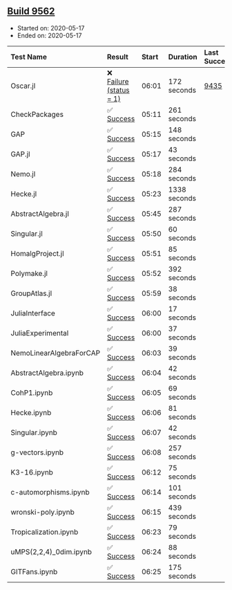## [Build 9562](https://oscarci.mathematik.uni-kl.de/job/oscar/9562/)

* Started on: 2020-05-17
* Ended on: 2020-05-17

| Test Name    | Result | Start | Duration | Last Success | First Failure |
|:-------------|:-------|:------|:---------|:-------------|:--------------|
| Oscar.jl | ❌ [Failure (status = 1)](https://oscarci.mathematik.uni-kl.de/job/oscar/9562/artifact/logs/build-9562/Oscar.jl.log) | 06:01 | 172 seconds | [9435](https://oscarci.mathematik.uni-kl.de/job/oscar/9435/) | [9436](https://oscarci.mathematik.uni-kl.de/job/oscar/9436/) |
| CheckPackages | ✅ [Success](https://oscarci.mathematik.uni-kl.de/job/oscar/9562/artifact/logs/build-9562/CheckPackages.log) | 05:11 | 261 seconds |  |  |
| GAP | ✅ [Success](https://oscarci.mathematik.uni-kl.de/job/oscar/9562/artifact/logs/build-9562/GAP.log) | 05:15 | 148 seconds |  |  |
| GAP.jl | ✅ [Success](https://oscarci.mathematik.uni-kl.de/job/oscar/9562/artifact/logs/build-9562/GAP.jl.log) | 05:17 | 43 seconds |  |  |
| Nemo.jl | ✅ [Success](https://oscarci.mathematik.uni-kl.de/job/oscar/9562/artifact/logs/build-9562/Nemo.jl.log) | 05:18 | 284 seconds |  |  |
| Hecke.jl | ✅ [Success](https://oscarci.mathematik.uni-kl.de/job/oscar/9562/artifact/logs/build-9562/Hecke.jl.log) | 05:23 | 1338 seconds |  |  |
| AbstractAlgebra.jl | ✅ [Success](https://oscarci.mathematik.uni-kl.de/job/oscar/9562/artifact/logs/build-9562/AbstractAlgebra.jl.log) | 05:45 | 287 seconds |  |  |
| Singular.jl | ✅ [Success](https://oscarci.mathematik.uni-kl.de/job/oscar/9562/artifact/logs/build-9562/Singular.jl.log) | 05:50 | 60 seconds |  |  |
| HomalgProject.jl | ✅ [Success](https://oscarci.mathematik.uni-kl.de/job/oscar/9562/artifact/logs/build-9562/HomalgProject.jl.log) | 05:51 | 85 seconds |  |  |
| Polymake.jl | ✅ [Success](https://oscarci.mathematik.uni-kl.de/job/oscar/9562/artifact/logs/build-9562/Polymake.jl.log) | 05:52 | 392 seconds |  |  |
| GroupAtlas.jl | ✅ [Success](https://oscarci.mathematik.uni-kl.de/job/oscar/9562/artifact/logs/build-9562/GroupAtlas.jl.log) | 05:59 | 38 seconds |  |  |
| JuliaInterface | ✅ [Success](https://oscarci.mathematik.uni-kl.de/job/oscar/9562/artifact/logs/build-9562/JuliaInterface.log) | 06:00 | 17 seconds |  |  |
| JuliaExperimental | ✅ [Success](https://oscarci.mathematik.uni-kl.de/job/oscar/9562/artifact/logs/build-9562/JuliaExperimental.log) | 06:00 | 37 seconds |  |  |
| NemoLinearAlgebraForCAP | ✅ [Success](https://oscarci.mathematik.uni-kl.de/job/oscar/9562/artifact/logs/build-9562/NemoLinearAlgebraForCAP.log) | 06:03 | 39 seconds |  |  |
| AbstractAlgebra.ipynb | ✅ [Success](https://oscarci.mathematik.uni-kl.de/job/oscar/9562/artifact/logs/build-9562/AbstractAlgebra.ipynb.log) | 06:04 | 42 seconds |  |  |
| CohP1.ipynb | ✅ [Success](https://oscarci.mathematik.uni-kl.de/job/oscar/9562/artifact/logs/build-9562/CohP1.ipynb.log) | 06:05 | 69 seconds |  |  |
| Hecke.ipynb | ✅ [Success](https://oscarci.mathematik.uni-kl.de/job/oscar/9562/artifact/logs/build-9562/Hecke.ipynb.log) | 06:06 | 81 seconds |  |  |
| Singular.ipynb | ✅ [Success](https://oscarci.mathematik.uni-kl.de/job/oscar/9562/artifact/logs/build-9562/Singular.ipynb.log) | 06:07 | 42 seconds |  |  |
| g-vectors.ipynb | ✅ [Success](https://oscarci.mathematik.uni-kl.de/job/oscar/9562/artifact/logs/build-9562/g-vectors.ipynb.log) | 06:08 | 257 seconds |  |  |
| K3-16.ipynb | ✅ [Success](https://oscarci.mathematik.uni-kl.de/job/oscar/9562/artifact/logs/build-9562/K3-16.ipynb.log) | 06:12 | 75 seconds |  |  |
| c-automorphisms.ipynb | ✅ [Success](https://oscarci.mathematik.uni-kl.de/job/oscar/9562/artifact/logs/build-9562/c-automorphisms.ipynb.log) | 06:14 | 101 seconds |  |  |
| wronski-poly.ipynb | ✅ [Success](https://oscarci.mathematik.uni-kl.de/job/oscar/9562/artifact/logs/build-9562/wronski-poly.ipynb.log) | 06:15 | 439 seconds |  |  |
| Tropicalization.ipynb | ✅ [Success](https://oscarci.mathematik.uni-kl.de/job/oscar/9562/artifact/logs/build-9562/Tropicalization.ipynb.log) | 06:23 | 79 seconds |  |  |
| uMPS(2,2,4)_0dim.ipynb | ✅ [Success](https://oscarci.mathematik.uni-kl.de/job/oscar/9562/artifact/logs/build-9562/uMPS-2-2-4-_0dim.ipynb.log) | 06:24 | 88 seconds |  |  |
| GITFans.ipynb | ✅ [Success](https://oscarci.mathematik.uni-kl.de/job/oscar/9562/artifact/logs/build-9562/GITFans.ipynb.log) | 06:25 | 175 seconds |  |  |
